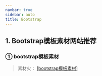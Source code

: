 ```yaml
---
navbar: true
sidebar: auto
title: Bootstrap
---
```


## 1. Bootstrap模板素材网站推荐
### ① bootstrap模板素材 
> 素材火： <a href="https://www.sucaihuo.com/templates/1.html" title="bootstrap模板素材" target="_blank">[bootstrap模板素材]</a>



